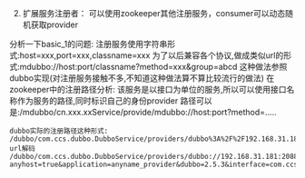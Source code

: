 2. 扩展服务注册者：
    可以使用zookeeper其他注册服务，consumer可以动态随机获取provider

分析一下basic_1的问题:
注册服务使用字符串形式:host=xxx,port=xxx,classname=xxx
为了以后兼容各个协议,做成类似url的形式:mdubbo://host:port/classname?method=xxx&group=abcd
这种做法参照dubbo实现(对注册服务接触不多,不知道这种做法算不算比较流行的做法)
在zookeeper中的注册路径分析:
该服务是以接口为单位的服务,所以可以使用接口名称作为服务的路径,同时标识自己的身份provider
    路径可以是:/mdubbo/cn.xxx.xxService/provide/mdubbo://host:port?method=.....

    dubbo实际的注册路径这种形式:
    /dubbo/com.ccs.dubbo.DubboService/providers/dubbo%3A%2F%2F192.168.31.181%3A20880%2Fcom.ccs.dubbo.DubboService%3Fanyhost%3Dtrue%26application%3Danyname_provider%26dubbo%3D2.5.3%26interface%3Dcom.ccs.dubbo.DubboService%26methods%3DsayHello%26pid%3D8280%26side%3Dprovider%26timestamp%3D1495936879320
    url解码
    /dubbo/com.ccs.dubbo.DubboService/providers/dubbo://192.168.31.181:20880/com.ccs.dubbo.DubboService?anyhost=true&application=anyname_provider&dubbo=2.5.3&interface=com.ccs.dubbo.DubboService&methods=sayHello&pid=8280&side=provider&timestamp=1495936879320

